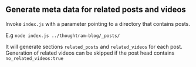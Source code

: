 ## Generate meta data for related posts and videos

Invoke `index.js` with a parameter pointing to a directory that contains posts.

E.g `node index.js ../thoughtram-blog/_posts/`

It will generate sections `related_posts` and `related_videos` for each post. Generation of related videos can be skipped if the post head contains `no_related_videos:true`
